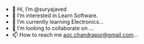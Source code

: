 - 👋 Hi, I’m @suryajaved
- 👀 I’m interested in Learn Software.
- 🌱 I’m currently learning Electronics...
- 💞️ I’m looking to collaborate on ...
- 📫 How to reach me aoc.chandrapur@gmail.com...

<!---
suryajaved/suryajaved is a ✨ special ✨ repository because its `README.md` (this file) appears on your GitHub profile.
You can click the Preview link to take a look at your changes.
--->
